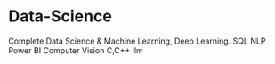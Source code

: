 # Data-Science
Complete Data Science & Machine Learning, Deep Learning.
SQL
NLP
Power BI
Computer Vision
C,C++
llm
